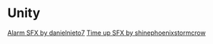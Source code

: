 # Unity

[Alarm SFX by danielnieto7](https://www.freesound.org/people/danielnieto7/sounds/135613/)
[Time up SFX by shinephoenixstormcrow](https://www.freesound.org/people/shinephoenixstormcrow/sounds/337049/)
